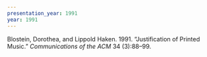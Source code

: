 ```yaml
---
presentation_year: 1991
year: 1991
---
```


Blostein, Dorothea, and Lippold Haken. 1991. “Justification of Printed Music.” <i>Communications of the ACM</i> 34 (3):88–99.